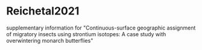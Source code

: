 # Reichetal2021
supplementary information for "Continuous-surface geographic assignment of migratory insects using strontium isotopes: A case study with overwintering monarch butterflies"
